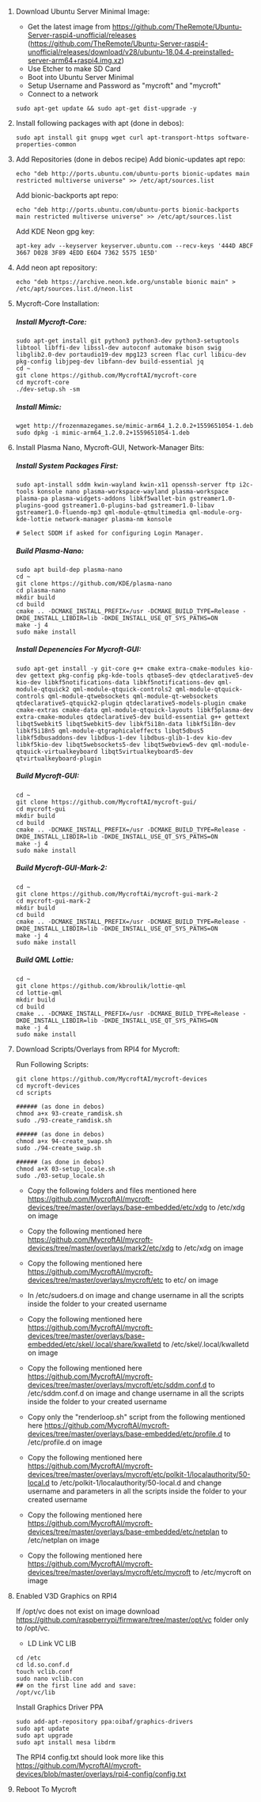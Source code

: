 1. Download Ubuntu Server Minimal Image:
    - Get the latest image from https://github.com/TheRemote/Ubuntu-Server-raspi4-unofficial/releases (https://github.com/TheRemote/Ubuntu-Server-raspi4-unofficial/releases/download/v28/ubuntu-18.04.4-preinstalled-server-arm64+raspi4.img.xz)
    - Use Etcher to make SD Card
    - Boot into Ubuntu Server Minimal
    - Setup Username and Password as "mycroft" and "mycroft"
    - Connect to a network
    
    ```
    sudo apt-get update && sudo apt-get dist-upgrade -y
    ```

2. Install following packages with apt (done in debos):
    ```
    sudo apt install git gnupg wget curl apt-transport-https software-properties-common
    ```
    
3. Add Repositories (done in debos recipe)
    Add bionic-updates apt repo:
    ```
    echo "deb http://ports.ubuntu.com/ubuntu-ports bionic-updates main restricted multiverse universe" >> /etc/apt/sources.list
    ```
    Add bionic-backports apt repo:
    ```
    echo "deb http://ports.ubuntu.com/ubuntu-ports bionic-backports main restricted multiverse universe" >> /etc/apt/sources.list
    ```
    Add KDE Neon gpg key:
    ```
    apt-key adv --keyserver keyserver.ubuntu.com --recv-keys '444D ABCF 3667 D028 3F89 4EDD E6D4 7362 5575 1E5D'
    ```
4. Add neon apt repository:
   ```
   echo "deb https://archive.neon.kde.org/unstable bionic main" > /etc/apt/sources.list.d/neon.list
   ```
   
5. Mycroft-Core Installation:
   
   ##### Install Mycroft-Core:
   ```
   sudo apt-get install git python3 python3-dev python3-setuptools libtool libffi-dev libssl-dev autoconf automake bison swig libglib2.0-dev portaudio19-dev mpg123 screen flac curl libicu-dev pkg-config libjpeg-dev libfann-dev build-essential jq
   cd ~
   git clone https://github.com/MycroftAI/mycroft-core
   cd mycroft-core
   ./dev-setup.sh -sm 
   ```
   
   ##### Install Mimic:
   ```
   wget http://frozenmazegames.se/mimic-arm64_1.2.0.2+1559651054-1.deb
   sudo dpkg -i mimic-arm64_1.2.0.2+1559651054-1.deb
   ````
   
6. Install Plasma Nano, Mycroft-GUI, Network-Manager Bits:

    ##### Install System Packages First:
    ```
    sudo apt-install sddm kwin-wayland kwin-x11 openssh-server ftp i2c-tools konsole nano plasma-workspace-wayland plasma-workspace plasma-pa plasma-widgets-addons libkf5wallet-bin gstreamer1.0-plugins-good gstreamer1.0-plugins-bad gstreamer1.0-libav gstreamer1.0-fluendo-mp3 qml-module-qtmultimedia qml-module-org-kde-lottie network-manager plasma-nm konsole
    
    # Select SDDM if asked for configuring Login Manager.
    ```
    
    ##### Build Plasma-Nano:
    ```
    sudo apt build-dep plasma-nano
    cd ~
    git clone https://github.com/KDE/plasma-nano
    cd plasma-nano
    mkdir build
    cd build
    cmake .. -DCMAKE_INSTALL_PREFIX=/usr -DCMAKE_BUILD_TYPE=Release -DKDE_INSTALL_LIBDIR=lib -DKDE_INSTALL_USE_QT_SYS_PATHS=ON
    make -j 4
    sudo make install
    ```
    
    ##### Install Depenencies For Mycroft-GUI:
    ```
    sudo apt-get install -y git-core g++ cmake extra-cmake-modules kio-dev gettext pkg-config pkg-kde-tools qtbase5-dev qtdeclarative5-dev kio-dev libkf5notifications-data libkf5notifications-dev qml-module-qtquick2 qml-module-qtquick-controls2 qml-module-qtquick-controls qml-module-qtwebsockets qml-module-qt-websockets qtdeclarative5-qtquick2-plugin qtdeclarative5-models-plugin cmake cmake-extras cmake-data qml-module-qtquick-layouts libkf5plasma-dev extra-cmake-modules qtdeclarative5-dev build-essential g++ gettext libqt5webkit5 libqt5webkit5-dev libkf5i18n-data libkf5i18n-dev libkf5i18n5 qml-module-qtgraphicaleffects libqt5dbus5 libkf5dbusaddons-dev libdbus-1-dev libdbus-glib-1-dev kio-dev libkf5kio-dev libqt5websockets5-dev libqt5webview5-dev qml-module-qtquick-virtualkeyboard libqt5virtualkeyboard5-dev qtvirtualkeyboard-plugin
    
    ```
    
    ##### Build Mycroft-GUI:
    ```
    cd ~
    git clone https://github.com/MycroftAI/mycroft-gui/
    cd mycroft-gui
    mkdir build
    cd build
    cmake .. -DCMAKE_INSTALL_PREFIX=/usr -DCMAKE_BUILD_TYPE=Release -DKDE_INSTALL_LIBDIR=lib -DKDE_INSTALL_USE_QT_SYS_PATHS=ON
    make -j 4
    sudo make install
    ```
    
    ##### Build Mycroft-GUI-Mark-2:
    ```
    cd ~
    git clone https://github.com/MycroftAi/mycroft-gui-mark-2
    cd mycroft-gui-mark-2
    mkdir build
    cd build
    cmake .. -DCMAKE_INSTALL_PREFIX=/usr -DCMAKE_BUILD_TYPE=Release -DKDE_INSTALL_LIBDIR=lib -DKDE_INSTALL_USE_QT_SYS_PATHS=ON
    make -j 4
    sudo make install
    ```
    
    ##### Build QML Lottie:
    ```
    cd ~
    git clone https://github.com/kbroulik/lottie-qml
    cd lottie-qml
    mkdir build
    cd build
    cmake .. -DCMAKE_INSTALL_PREFIX=/usr -DCMAKE_BUILD_TYPE=Release -DKDE_INSTALL_LIBDIR=lib -DKDE_INSTALL_USE_QT_SYS_PATHS=ON
    make -j 4
    sudo make install
    ```

7. Download Scripts/Overlays from RPI4 for Mycroft:

    Run Following Scripts:

    ```
    git clone https://github.com/MycroftAI/mycroft-devices
    cd mycroft-devices
    cd scripts

    ###### (as done in debos)
    chmod a+x 93-create_ramdisk.sh
    sudo ./93-create_ramdisk.sh

    ###### (as done in debos)
    chmod a+x 94-create_swap.sh
    sudo ./94-create_swap.sh

    ###### (as done in debos)
    chmod a+X 03-setup_locale.sh
    sudo ./03-setup_locale.sh
    
    ```

    - Copy the following folders and files mentioned here https://github.com/MycroftAI/mycroft-devices/tree/master/overlays/base-embedded/etc/xdg to /etc/xdg on image
    
    - Copy the following mentioned here https://github.com/MycroftAI/mycroft-devices/tree/master/overlays/mark2/etc/xdg to /etc/xdg on image
    
    - Copy the following mentioned here https://github.com/MycroftAI/mycroft-devices/tree/master/overlays/mycroft/etc to etc/ on image
    
    - In /etc/sudoers.d on image and change username in all the scripts inside the folder to your created username
    
    - Copy the following mentioned here https://github.com/MycroftAI/mycroft-devices/tree/master/overlays/base-embedded/etc/skel/.local/share/kwalletd to /etc/skel/.local/kwalletd on image

    - Copy the following mentioned here https://github.com/MycroftAI/mycroft-devices/tree/master/overlays/mycroft/etc/sddm.conf.d to /etc/sddm.conf.d on image and change username in all the scripts inside the folder to your created username

    - Copy only the "renderloop.sh" script from the following mentioned here https://github.com/MycroftAI/mycroft-devices/tree/master/overlays/base-embedded/etc/profile.d to /etc/profile.d on image

    - Copy the following mentioned here https://github.com/MycroftAI/mycroft-devices/tree/master/overlays/mycroft/etc/polkit-1/localauthority/50-local.d to /etc/polkit-1/localauthority/50-local.d and change username and parameters in all the scripts inside the folder to your created username

    - Copy the following mentioned here https://github.com/MycroftAI/mycroft-devices/tree/master/overlays/base-embedded/etc/netplan to /etc/netplan on image

    - Copy the following mentioned here https://github.com/MycroftAI/mycroft-devices/tree/master/overlays/mycroft/etc/mycroft to /etc/mycroft on image

8. Enabled V3D Graphics on RPI4
    
    If /opt/vc does not exist on image download https://github.com/raspberrypi/firmware/tree/master/opt/vc folder only to /opt/vc.
    - LD Link VC LIB
    ```
    cd /etc
    cd ld.so.conf.d
    touch vclib.conf
    sudo nano vclib.con
    ## on the first line add and save:
    /opt/vc/lib
    ```
    
    Install Graphics Driver PPA
    ```
    sudo add-apt-repository ppa:oibaf/graphics-drivers
    sudo apt update
    sudo apt upgrade
    sudo apt install mesa libdrm
    ```
    
    The RPI4 config.txt should look more like this https://github.com/MycroftAI/mycroft-devices/blob/master/overlays/rpi4-config/config.txt
    
9. Reboot To Mycroft
